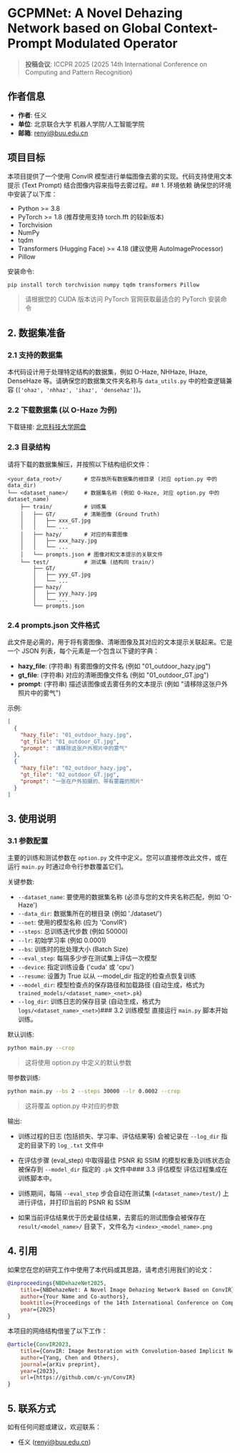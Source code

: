 # GCPMNet: A Novel Dehazing Network based on Global Context-Prompt Modulated Operator

> **投稿会议**: ICCPR 2025 (2025 14th International Conference on Computing and Pattern Recognition)

## 作者信息
- **作者**: 任义
- **单位**: 北京联合大学 机器人学院/人工智能学院
- **邮箱**: renyi@buu.edu.cn

## 项目目标
本项目提供了一个使用 ConvIR 模型进行单幅图像去雾的实现。代码支持使用文本提示 (Text Prompt) 结合图像内容来指导去雾过程。## 1. 环境依赖
确保您的环境中安装了以下库：
- Python >= 3.8
- PyTorch >= 1.8 (推荐使用支持 torch.fft 的较新版本)
- Torchvision
- NumPy
- tqdm
- Transformers (Hugging Face) >= 4.18 (建议使用 AutoImageProcessor)
- Pillow

安装命令:
```bash
pip install torch torchvision numpy tqdm transformers Pillow
```
> 请根据您的 CUDA 版本访问 PyTorch 官网获取最适合的 PyTorch 安装命令
## 2. 数据集准备

### 2.1 支持的数据集
本代码设计用于处理特定结构的数据集，例如 O-Haze, NHHaze, IHaze, DenseHaze 等。请确保您的数据集文件夹名称与 `data_utils.py` 中的检查逻辑兼容 (`['ohaz', 'nhhaz', 'ihaz', 'densehaz']`)。

### 2.2 下载数据集 (以 O-Haze 为例)
下载链接: [北京科技大学网盘]()

### 2.3 目录结构
请将下载的数据集解压，并按照以下结构组织文件：
```
<your_data_root>/       # 您存放所有数据集的根目录 (对应 option.py 中的 data_dir)
└── <dataset_name>/     # 数据集名称 (例如 O-Haze, 对应 option.py 中的 dataset_name)
    ├── train/          # 训练集
    │   ├── GT/         # 清晰图像 (Ground Truth)
    │   │   ├── xxx_GT.jpg
    │   │   └── ...
    │   ├── hazy/       # 对应的有雾图像
    │   │   ├── xxx_hazy.jpg
    │   │   └── ...
    │   └── prompts.json # 图像对和文本提示的关联文件
    └── test/           # 测试集 (结构同 train/)
        ├── GT/
        │   ├── yyy_GT.jpg
        │   └── ...
        ├── hazy/
        │   ├── yyy_hazy.jpg
        │   └── ...
        └── prompts.json
```
### 2.4 prompts.json 文件格式
此文件是必需的，用于将有雾图像、清晰图像及其对应的文本提示关联起来。它是一个 JSON 列表，每个元素是一个包含以下键的字典：

- **hazy_file**: (字符串) 有雾图像的文件名 (例如 "01_outdoor_hazy.jpg")
- **gt_file**: (字符串) 对应的清晰图像文件名 (例如 "01_outdoor_GT.jpg")
- **prompt**: (字符串) 描述该图像或去雾任务的文本提示 (例如 "请移除这张户外照片中的雾气")

示例:
```json
[
  {
    "hazy_file": "01_outdoor_hazy.jpg",
    "gt_file": "01_outdoor_GT.jpg",
    "prompt": "请移除这张户外照片中的雾气"
  },
  {
    "hazy_file": "02_outdoor_hazy.jpg",
    "gt_file": "02_outdoor_GT.jpg",
    "prompt": "一张在户外拍摄的、带有雾霾的照片"
  }
]
```
## 3. 使用说明

### 3.1 参数配置
主要的训练和测试参数在 `option.py` 文件中定义。您可以直接修改此文件，或在运行 `main.py` 时通过命令行参数覆盖它们。

关键参数:
- `--dataset_name`: 要使用的数据集名称 (必须与您的文件夹名称匹配，例如 'O-Haze')
- `--data_dir`: 数据集所在的根目录 (例如 './dataset/')
- `--net`: 使用的模型名称 (应为 'ConvIR')
- `--steps`: 总训练迭代步数 (例如 50000)
- `--lr`: 初始学习率 (例如 0.0001)
- `--bs`: 训练时的批处理大小 (Batch Size)
- `--eval_step`: 每隔多少步在测试集上评估一次模型
- `--device`: 指定训练设备 ('cuda' 或 'cpu')
- `--resume`: 设置为 True 以从 --model_dir 指定的检查点恢复训练
- `--model_dir`: 模型检查点的保存路径和加载路径 (自动生成，格式为 `trained_models/<dataset_name>_<net>.pk`)
- `--log_dir`: 训练日志的保存目录 (自动生成，格式为 `logs/<dataset_name>_<net>`)### 3.2 训练模型
直接运行 `main.py` 脚本开始训练。

默认训练:
```bash
python main.py --crop
```
> 这将使用 option.py 中定义的默认参数

带参数训练:
```bash
python main.py --bs 2 --steps 30000 --lr 0.0002 --crop
```
> 这将覆盖 option.py 中对应的参数

输出:
- 训练过程的日志 (包括损失、学习率、评估结果等) 会被记录在 `--log_dir` 指定的目录下的 `log_.txt` 文件中
- 在评估步骤 (eval_step) 中取得最佳 PSNR 和 SSIM 的模型权重及训练状态会被保存到 `--model_dir` 指定的 `.pk` 文件中### 3.3 评估模型
评估过程集成在训练脚本中。

- 训练期间，每隔 `--eval_step` 步会自动在测试集 (`<dataset_name>/test/`) 上进行评估，并打印当前的 PSNR 和 SSIM
- 如果当前评估结果优于历史最佳结果，去雾后的测试图像会被保存在 `result/<model_name>/` 目录下，文件名为 `<index>_<model_name>.png`
## 4. 引用
如果您在您的研究工作中使用了本代码或其思路，请考虑引用我们的论文：

```bibtex
@inproceedings{NBDehazeNet2025,
    title={NBDehazeNet: A Novel Image Dehazing Network Based on ConvIR},
    author={Your Name and Co-authors},
    booktitle={Proceedings of the 14th International Conference on Computing and Pattern Recognition (ICCPR 2025)},
    year={2025}
}
```

本项目的网络结构借鉴了以下工作：
```bibtex
@article{ConvIR2023,
    title={ConvIR: Image Restoration with Convolution-based Implicit Neural Representations},
    author={Yang, Chen and Others},
    journal={arXiv preprint},
    year={2023},
    url={https://github.com/c-yn/ConvIR}
}
```

## 5. 联系方式
如有任何问题或建议，欢迎联系：
- 任义 (renyi@buu.edu.cn)